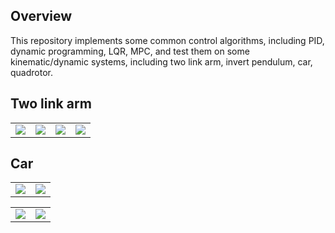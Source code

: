 Overview
----------

This repository implements some common control algorithms, including PID, dynamic programming, LQR, MPC, and test them on
some kinematic/dynamic systems, including two link arm, invert pendulum, car, quadrotor.

Two link arm
----------

<table>
<tbody>
  <tr>
    <td><img src=figure/Setpoint_PID.gif></td>
    <td><img src=figure/Setpoint_PID_with_IK.gif></td>
    <td><img src=figure/PID_path_tracking.gif></td>
    <td><img src=figure/PID_path_tracking_with_IK.gif></td>
  </tr>
</tbody>
</table>

Car
---------

<table>
<tbody>
  <tr>
    <td><img src=figure/pp.gif></td>
    <td><img src=figure/frontwheel.gif></td>
  </tr>
</tbody>
</table>
<table>
<tbody>
  <tr>
    <td><img src=figure/rearwheel.gif></td>
    <td><img src=figure/lqr_kinematic.gif></td>
  </tr>
</tbody>
</table>
